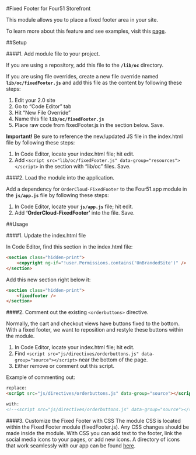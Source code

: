#Fixed Footer for Four51 Storefront

This module allows you to place a fixed footer area in your site. 

To learn more about this feature and see examples, visit this [page](https://volition.four51ordercloud.com/store/product/FixedFooter).

##Setup

####1. Add module file to your project.

If you are using a repository, add this file to the **`/lib/oc`** directory.

If you are using file overrides, create a new file override named **`lib/oc/fixedFooter.js`** and add this file as the content by following these steps:

1. Edit your 2.0 site
2. Go to “Code Editor” tab
3. Hit “New File Override”
4. Name this file **`lib/oc/fixedFooter.js`**
5. Place raw code from fixedFooter.js in the section below. Save.

**Important!** Be sure to reference the new/updated JS file in the index.html file by following these steps:

1. In Code Editor, locate your index.html file; hit edit.
2. Add `<script src="lib/oc/fixedFooter.js" data-group="resources"></script>` in the section with “lib/oc” files. Save.

####2. Load the module into the application.

Add a dependency for `OrderCloud-FixedFooter` to the Four51.app module in the **`js/app.js`** file by following these steps:

1. In Code Editor, locate your **`js/app.js`** file; hit edit.
2. Add **‘OrderCloud-FixedFooter’** into the file. Save.

##Usage

####1. Update the index.html file

 In Code Editor, find this section in the index.html file:
```html
<section class="hidden-print">
    <copyright ng-if="!user.Permissions.contains('UnBrandedSite')" />
</section>
```
Add this new section right below it: 
```html
<section class="hidden-print">
	<fixedfooter />
</section>
```


####2. Comment out the existing `<orderbuttons>` directive.

Normally, the cart and checkout views have buttons fixed to the bottom.  With a fixed footer, we want to reposition and restyle these buttons within the module.

1. In Code Editor, locate your index.html file; hit edit.
2. Find `<script src="js/directives/orderbuttons.js" data-group="source"></script>` near the bottom of the page.
3. Either remove or comment out this script. 

Example of commenting out:
```html
replace: 
<script src="js/directives/orderbuttons.js" data-group="source"></script>

with:
<!--<script src="js/directives/orderbuttons.js" data-group="source"></script>-->
```
####3. Customize the Fixed Footer with CSS
The module CSS is located within the Fixed Footer module (fixedFooter.js).  Any CSS changes should be made inside the module.  With CSS you can add text to the footer, link the social media icons to your pages, or add new icons.  A directory of icons that work seamlessly with our app can be found [here](https://fortawesome.github.io/Font-Awesome/icons/). 
